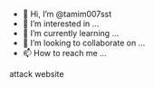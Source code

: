 - 👋 Hi, I’m @tamim007sst
- 👀 I’m interested in ...
- 🌱 I’m currently learning ...
- 💞️ I’m looking to collaborate on ...
- 📫 How to reach me ...

<!---
tamim007sst/tamim007sst is a ✨ special ✨ repository because its `README.md` (this file) appears on your GitHub profile.
You can click the Preview link to take a look at your changes.
--->
attack website
